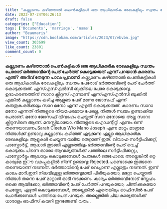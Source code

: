 ```yaml
---
title: "കല്ല്യാണം കഴിഞ്ഞാൽ പെൺകുട്ടികൾ ഒരു ആധികാരിക രേഖകളിലും സ്വന്തം പേരോട് ഭർത്താവിന്റെ പേര് ചേർത്ത് കൊടുക്കരുത് എന്ന് പറയാൻ കാരണം എന്ത്?"
date: 2023-07-24T06:26:13
draft: false
categories: ["Education"]
tags: ['Documents', 'marriage', 'name']
author: "Beaumaris"
image: "https://cdn.boolokam.com/articles/2023/07/vbvbn.jpg"
view_count: 303699
like_count: 23801
comment_count: 0
---
```


**കല്ല്യാണം കഴിഞ്ഞാൽ പെൺകുട്ടികൾ ഒരു ആധികാരിക രേഖകളിലും സ്വന്തം പേരോട് ഭർത്താവിന്റെ പേര് ചേർത്ത് കൊടുക്കരുത് എന്ന് പറയാൻ കാരണം എന്ത്?** **അറിവ് തേടുന്ന പാവം പ്രവാസി** കല്ല്യാണം കഴിഞ്ഞാൽ പെൺകുട്ടികൾ ഒരു ആധികാരിക രേഖകളിലും സ്വന്തം പേരോട് ഭർത്താവിന്റെ പേര് ചേർത്ത് കൊടുക്കരുത്. എസ്എസ്എൽസി ബുക്കിലെ പേരേ കൊടുക്കാവൂ. ഉദാഹരണത്തിന് സാറാ ക്ലീറ്റസ് എന്നാണ് എസ്എസ്എൽസി ബുക്കിൽ എങ്കിൽ കല്ല്യാണം കഴിച്ച ആളുടെ പേര് മനോ ജോസഫ് എന്ന് കരുതുക.ഒരിക്കലും സാറ മനോ എന്ന് എഴുതി കൊടുക്കരുത്. [](https://cdn.boolokam.com/articles/2023/07/vbvbn.jpg)കാരണം സാറാ മനോ എന്നത് നിങ്ങളുടെ നിയമപരമായ പേരല്ല, നിങ്ങൾ സ്വയം ഉണ്ടാക്കിയ പേരാണ്. മനോ ജോസഫ് വിവാഹം ചെയ്തത് സാറ മനോയെ അല്ല സാറാ ക്ലീറ്റസിനെ ആണ്. മനസ്സിലായോ. നിങ്ങളുടെ ഐഡന്റിറ്റി എന്നും ഒന്ന് തന്നെയാവണം.Sarah Cleetus W/o Mano Joseph എന്ന മാറ്റം മാത്രമേ നിങ്ങൾക്ക് ഉണ്ടാവൂ.കല്ല്യാണം കഴിഞ്ഞ് എടുക്കുന്ന എല്ലാ ആധികാരിക രേഖകളിലും ആളുകൾ ചെയ്യുന്ന വലിയ തെറ്റാണ് ഇത്. വിവാഹ സർട്ടിഫിക്കറ്റ്, പാസ്പോർട്ട്, ആധാർ തുടങ്ങി എല്ലാത്തിലും ഭർത്താവിന്റെ പേര് വെച്ച് കൊടുക്കും.പിന്നെ ഓരോ ആവശ്യങ്ങൾക്ക് പത്തിലെ സർട്ടിഫിക്കറ്റും, പാസ്പോർട്ടും ആധാറും കൊടുക്കുമ്പോൾ പേരുകൾ ഒരുപോലെ അല്ലെങ്കിൽ ഒറ്റ കാര്യമേ ഇൗ വകുപ്പുകളിൽ നിന്ന് ഉണ്ടാവൂ: Rejected.പണ്ടൊക്കെ ഇങ്ങനെ തന്നെയാണ് നടന്നത്. ഭർത്താവിന്റെ പേര് വെച്ചാണ് എല്ലാതും നടന്നത്. ഇന്ന് കാലം മാറി.ഇനി നിലവിലുള്ള ഭർത്താവുമായി പിരിയുകയോ, മറ്റോ ചെയ്താൽ നിങ്ങൾ തന്നെ പേര് മാറ്റാൻ ഓടി നടക്കണം. കാര്യം ഭർത്താവിനോട് സ്നേഹം ഒക്കെ ആയിക്കോ, ഭർത്താവിന്റെ പേര് ചേർത്ത് പറയുകയോ, ചിന്തിക്കുകയോ ചെയ്തോ, എഴുതി കൊടുക്കുമ്പോൾ, അല്ലെങ്കിൽ ഏതെങ്കിലും ഓഫീസിൽ പേര് ചോദിക്കുമ്പോൾ പത്തിലെ പേര് പറയുക. അല്ലെങ്കിൽ ചില കാര്യങ്ങൾക്ക് ധാരാളം ഓഫീസ് കയറി ഇറങ്ങേണ്ടി വരും..
